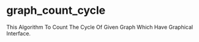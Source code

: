 # graph_count_cycle

This Algorithm To Count The Cycle Of Given Graph Which Have Graphical Interface.
